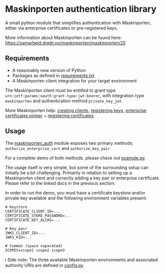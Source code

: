 # Maskinporten authentication library
A small python module that simplifies authentication with Maskinporten, either via enterprise certificates or pre-registered keys.

More information about Maskinporten can be found here: https://samarbeid.digdir.no/maskinporten/maskinporten/25

## Requirements
- A reasonably new version of Python
- Packages as defined in [requirements.txt](requirements.txt)
- A Maskinporten client integration for your target environment

The Maskinporten client must be entitled to grant type `urn:ietf:params:oauth:grant-type:jwt-bearer`, with integration type `maskinporten` and authentication method `private_key_jwt`.

More Maskinporten help: [creating clients](https://docs.digdir.no/docs/Maskinporten/maskinporten_sjolvbetjening_web#opprette-klient-for-%C3%A5-konsumere-api), [registering keys](https://docs.digdir.no/docs/Maskinporten/maskinporten_sjolvbetjening_web#registrere-n%C3%B8kkel-p%C3%A5-klient), [enterprise certificates primer](https://info.altinn.no/en/help/profile/enterprise-certificate/what-are-enterprise-ceritificates) + [registering certificates](https://docs.digdir.no/docs/Maskinporten/maskinporten_sjolvbetjening_web#registrere-sertifikat-p%C3%A5-klient)

## Usage
The [maskinporten_auth](maskinporten_auth) module exposes two primary methods: `authorize_enterprise_cert` and `authorize_key_pair`.

For a complete demo of both methods, please check out [example.py](example.py).

The usage itself is very simple, but some of the surrounding setup can initially be a bit challenging. Primarily in relation to setting up a Maskinporten client and correctly adding a key pair or enterprise certificate. Please refer to the linked docs in the previous section.

In order to run the demo, you must have a certificate keystore and/or private key available and the following environment variables present:
```
# Keystore
CERTIFICATE_CLIENT_ID=...
CERTIFICATE_STORE_PASSWORD=...
CERTIFICATE_KEY_ALIAS=...

# Key pair
JWKS_CLIENT_ID=...
JWKS_KID=...

# Common (space separated)
SCOPES=scope1 scope2 scope3
```
:information_source: Side note: The three available Maskinporten environments and associated authority URIs are defined in [config.py](maskinporten_auth/config.py)
